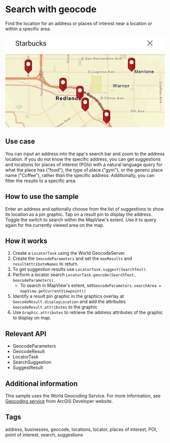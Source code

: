# Search with geocode

Find the location for an address or places of interest near a location or within a specific area.

![Screenshot for search with geocode sample](search-with-geocode.png)

## Use case

You can input an address into the app's search bar and zoom to the address location. If you do not know the specific address, you can get suggestions and locations for places of interest (POIs) with a natural language query for what the place has ("food"), the type of place ("gym"), or the generic place name ("Coffee"), rather than the specific address. Additionally, you can filter the results to a specific area.

## How to use the sample

Enter an address and optionally choose from the list of suggestions to show its location as a pin graphic. Tap on a result pin to display the address. Toggle the switch to search within the MapView's extent. Use it to query again for the currently viewed area on the map.

## How it works

1. Create a `LocatorTask` using the World GeocodeServer.
2. Create the `GeocodeParameters` and set the `maxResults` and `resultAttributeNames` to return.
3. To get suggestion results use `LocatorTask.suggest(SearchText)`.
4. Perform a locator search `LocatorTask.geocode(SearchText, GeocodeParameters)`.
    * To search in MapView's extent, set`GeocodeParameters.searchArea = mapView.getCurrentViewpoint()`
5. Identify a result pin graphic in the graphics overlay at `GeocodeResult.displayLocation` and add the attributes `GeocodeResult.attributes` to the graphic
6. Use `Graphic.attributes` to retrieve the address attributes of the graphic to display on map.

## Relevant API

* GeocodeParameters
* GeocodeResult
* LocatorTask
* SearchSuggestion
* SuggestResult

## Additional information

This sample uses the World Geocoding Service. For more information, see [Geocoding service](https://developers.arcgis.com/documentation/mapping-apis-and-services/search/services/geocoding-service/) from ArcGIS Developer website.

## Tags

address, businesses, geocode, locations, locator, places of interest, POI, point of interest, search, suggestions
